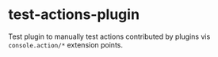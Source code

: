 # test-actions-plugin

Test plugin to manually test actions contributed by plugins vis `console.action/*` extension points.
